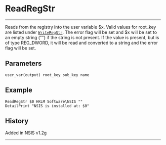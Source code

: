 # ReadRegStr

---

Reads from the registry into the user variable $x. Valid values for root\_key are listed under [`WriteRegStr`][1]. The error flag will be set and $x will be set to an empty string ("") if the string is not present. If the value is present, but is of type REG\_DWORD, it will be read and converted to a string and the error flag will be set.

## Parameters

    user_var(output) root_key sub_key name

## Example

	ReadRegStr $0 HKLM Software\NSIS ""
	DetailPrint "NSIS is installed at: $0"

## History

Added in NSIS v1.2g

---

[1]: WriteRegStr.md